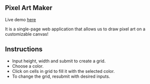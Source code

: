 ## Pixel Art Maker

Live demo [here](https://pixel-art-maker-1.herokuapp.com)

It is a single-page web application that allows us to draw pixel art on a customizable canvas!

## Instructions

* Input height, width and submit to create a grid.
* Choose a color.
* Click on cells in grid to fill it with the selected color.
* To change the grid, resubmit with desired inputs.
